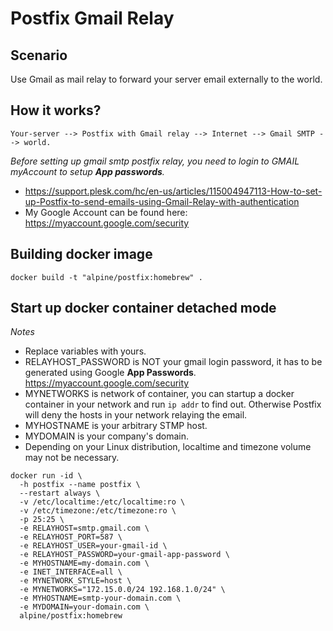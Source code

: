 # Postfix Gmail Relay 

## Scenario
Use Gmail as mail relay to forward your server email externally to the world.

## How it works?
```
Your-server --> Postfix with Gmail relay --> Internet --> Gmail SMTP --> world.
```

*Before setting up gmail smtp postfix relay, you need to login to GMAIL myAccount to setup **App passwords**.*
 * https://support.plesk.com/hc/en-us/articles/115004947113-How-to-set-up-Postfix-to-send-emails-using-Gmail-Relay-with-authentication
 * My Google Account can be found here: https://myaccount.google.com/security

## Building docker image
```
docker build -t "alpine/postfix:homebrew" .
```

## Start up docker container detached mode
*Notes*
* Replace variables with yours.
* RELAYHOST_PASSWORD is NOT your gmail login password, it has to be generated using Google **App Passwords**. https://myaccount.google.com/security
* MYNETWORKS is network of container, you can startup a docker container in your network and run ```ip addr``` to find out. Otherwise Postfix will deny the hosts in your network relaying the email.
* MYHOSTNAME is your arbitrary STMP host.
* MYDOMAIN is your company's domain.
* Depending on your Linux distribution, localtime and timezone volume may not be necessary.
```
docker run -id \
  -h postfix --name postfix \
  --restart always \
  -v /etc/localtime:/etc/localtime:ro \
  -v /etc/timezone:/etc/timezone:ro \
  -p 25:25 \
  -e RELAYHOST=smtp.gmail.com \
  -e RELAYHOST_PORT=587 \
  -e RELAYHOST_USER=your-gmail-id \
  -e RELAYHOST_PASSWORD=your-gmail-app-password \
  -e MYHOSTNAME=my-domain.com \
  -e INET_INTERFACE=all \
  -e MYNETWORK_STYLE=host \
  -e MYNETWORKS="172.15.0.0/24 192.168.1.0/24" \
  -e MYHOSTNAME=smtp-your-domain.com \
  -e MYDOMAIN=your-domain.com \
  alpine/postfix:homebrew 

```
